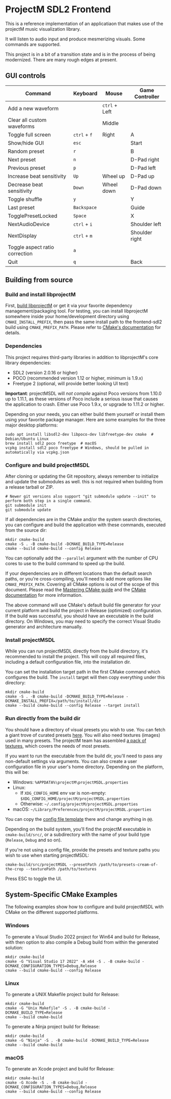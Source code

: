 # ProjectM SDL2 Frontend

This is a reference implementation of an applicatiaon that makes use of the projectM music visualization library.

It will listen to audio input and produce mesmerizing visuals. Some commands are supported.

This project is in a bit of a transition state and is in the process of being modernized. There are many rough edges at
present.

## GUI controls


| Command | Keyboard | Mouse | Game Controller |
| --- | --- | --- | --- |
| Add a new waveform | | `ctrl` + Left |  |
| Clear all custom waveforms | | Middle |  |
| Toggle full screen | `ctrl` + `f` | Right | A |
| Show/hide GUI | `esc` |  | Start |
| Random preset | `r` |  | B |
| Next preset | `n` |  | D-Pad right |
| Previous preset | `p` |  | D-Pad left |
| Increase beat sensitivity | `Up` | Wheel up | D-Pad up |
| Decrease beat sensitivity | `Down` | Wheel down | D-Pad down |
| Toggle shuffle | `y` |  | Y |
| Last preset | `Backspace` |  | Guide |
| TogglePresetLocked | `Space` |  | X |
| NextAudioDevice | `ctrl` + `i` |  | Shoulder left |
| NextDisplay | `ctrl` + `m` |  | Shoulder right |
| Toggle aspect ratio correction | `a` |  |  |
| Quit | `q` |  | Back |

## Building from source

### Build and install libprojectM

First, [build libprojectM](https://github.com/projectM-visualizer/projectm/wiki/Building-libprojectM) or get it via your
favorite dependency management/packaging tool. For testing, you can install libprojectM somewhere inside your
home/development directory using `CMAKE_INSTALL_PREFIX`, then pass the same install path to the frontend-sdl2 build
using `CMAKE_PREFIX_PATH`. Please refer
to [CMake's documentation](https://cmake.org/cmake/help/latest/variable/CMAKE_PREFIX_PATH.html) for details.

### Dependencies

This project requires third-party libraries in addition to libprojectM's core library dependencies:

- SDL2 (version 2.0.16 or higher)
- POCO (recommended version 1.12 or higher, minimum is 1.9.x)
- Freetype 2 (optional, will provide better looking UI text)

**Important**: projectMSDL will _not compile_ against Poco versions from 1.10.0 up to 1.11.1, as these versions of Poco
include a serious issue that causes the application to crash. Either use Poco 1.9.x, or upgrade to 1.11.2 or higher.

Depending on your needs, you can either build them yourself or install them using your favorite package manager. Here
are some examples for the three major desktop platforms:

```shell
sudo apt install libsdl2-dev libpoco-dev libfreetype-dev cmake  # Debian/Ubuntu Linux
brew install sdl2 poco freetype  # macOS
vcpkg install sdl2 poco freetype # Windows, should be pulled in automatically via vcpkg.json
```

### Configure and build projectMSDL

After cloning or updating the Git repository, always remember to initialize and update the submodules as well. this is
not required when building from a release tarball or ZIP.

```shell
# Newer git versions also support "git submodule update --init" to perform both step in a single command.
git submodule init
git submodule update
```

If all dependencies are in the CMake and/or the system search directories, you can configure and build the application
with these commands, executed from the source dir:

```shell
mkdir cmake-build
cmake -S . -B cmake-build -DCMAKE_BUILD_TYPE=Release
cmake --build cmake-build --config Release
```

You can optionally add the `--parallel` argument with the number of CPU cores to use to the build command to speed up
the build.

If your dependencies are in different locations than the default search paths, or you're cross-compiling, you'll need to
add more options like `CMAKE_PREFIX_PATH`. Covering all CMake options is out of the scope of this document. Please read
the [Mastering CMake guide](https://cmake.org/cmake/help/book/mastering-cmake/index.html) and
the [CMake documentation](https://cmake.org/cmake/help/latest/) for more information.

The above command will use CMake's default build file generator for your current platform and build the project in
Release (optimized) configuration. If the build was successful, you should have an executable in the build directory. On
Windows, you may need to specify the correct Visual Studio generator and architecture manually.

### Install projectMSDL

While you can run projectMSDL directly from the build directory, it's recommended to install the project. This will copy
all required files, including a default configuration file, into the installation dir.

You can set the installation target path in the first CMake command which configures the build. The `install` target
will then copy everything under this directory:

```shell
mkdir cmake-build
cmake -S . -B cmake-build -DCMAKE_BUILD_TYPE=Release -DCMAKE_INSTALL_PREFIX=/path/to/install/dir
cmake --build cmake-build --config Release --target install
```

### Run directly from the build dir

You should have a directory of visual presets you wish to use. You can fetch a giant trove of curated
presets [here](https://github.com/projectM-visualizer/presets-cream-of-the-crop). You will also need textures (images)
used in many presets. The projectM team has
assembled [a pack of textures](https://github.com/projectM-visualizer/presets-milkdrop-texture-pack), which covers the
needs of most presets.

If you want to run the executable from the build dir, you'll need to pass any non-default settings via arguments. You
can also create a user configuration file in your user's home directory. Depending on the platform, this will be:

- Windows: `%APPDATA%\projectM\projectMSDL.properties`
- Linux:
    - If `XDG_CONFIG_HOME` env var is non-empty: `$XDG_CONFIG_HOME/projectM/projectMSDL.properties`
    - Otherwise: `~/.config/projectM/projectMSDL.properties`
- macOS: `~/Library/Preferences/projectM/projectMSDL.properties`

You can copy the [config file template](src/resources/projectMSDL.properties.in) there and change anything in `@@`.

Depending on the build system, you'll find the projectM executable in `cmake-build/src/`, or a subdirectory with the
name of your build type (`Release`, `Debug` and so on).

If you're not using a config file, provide the presets and texture paths you wish to use when starting projectMSDL:

```shell
cmake-build/src/projectMSDL --presetPath /path/to/presets-cream-of-the-crop --texturePath /path/to/textures
```

Press ESC to toggle the UI.

## System-Specific CMake Examples

The following examples show how to configure and build projectMSDL with CMake on the different supported platforms.

### Windows

To generate a Visual Studio 2022 project for Win64 and build for Release, with then option to also compile a Debug build
from within the generated solution:

```shell
mkdir cmake-build
cmake -G "Visual Studio 17 2022" -A x64 -S . -B cmake-build -DCMAKE_CONFIGURATION_TYPES=Debug,Release
cmake --build cmake-build --config Release
```

### Linux

To generate a UNIX Makefile project build for Release:

```shell
mkdir cmake-build
cmake -G "Unix Makefile" -S . -B cmake-build -DCMAKE_BUILD_TYPE=Release
cmake --build cmake-build
```

To generate a Ninja project build for Release:

```shell
mkdir cmake-build
cmake -G "Ninja" -S . -B cmake-build -DCMAKE_BUILD_TYPE=Release
cmake --build cmake-build
```

### macOS

To generate an Xcode project and build for Release:

```shell
mkdir cmake-build
cmake -G Xcode -S . -B cmake-build -DCMAKE_CONFIGURATION_TYPES=Debug,Release
cmake --build cmake-build --config Release
```
